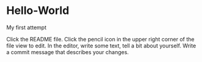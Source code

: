 Hello-World
===========

My first attempt


Click the README file.
Click the pencil icon in the upper right corner of the file view to edit.
In the editor, write some text, tell a bit about yourself.
Write a commit message that describes your changes.
